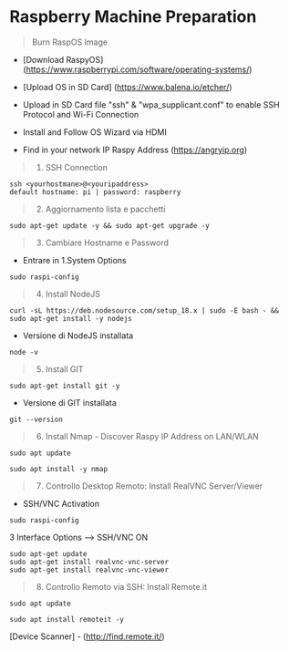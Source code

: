 # Raspberry Machine Preparation

> Burn RaspOS Image
- [Download RaspyOS] (https://www.raspberrypi.com/software/operating-systems/)
- [Upload OS in SD Card] (https://www.balena.io/etcher/)

- Upload in SD Card file "ssh" & "wpa_supplicant.conf" to enable SSH Protocol and Wi-Fi Connection
- Install and Follow OS Wizard via HDMI
- Find in your network IP Raspy Address (https://angryip.org)

> 1. SSH Connection
```
ssh <yourhostmane>@<youripaddress>
default hostname: pi | password: raspberry
```
> 2. Aggiornamento lista e pacchetti 
```
sudo apt-get update -y && sudo apt-get upgrade -y
```
> 3. Cambiare Hostname e Password
- Entrare in 1.System Options 
```
sudo raspi-config
```
> 4. Install NodeJS
```
curl -sL https://deb.nodesource.com/setup_18.x | sudo -E bash - && sudo apt-get install -y nodejs
```
- Versione di NodeJS installata
```
node -v
```
> 5. Install GIT
```
sudo apt-get install git -y
```
- Versione di GIT installata
```
git --version
```
> 6. Install Nmap - Discover Raspy IP Address on LAN/WLAN
```
sudo apt update
```
```
sudo apt install -y nmap
```
> 7. Controllo Desktop Remoto: Install RealVNC Server/Viewer
- SSH/VNC Activation
```
sudo raspi-config
```
3 Interface Options --> SSH/VNC ON
```
sudo apt-get update
sudo apt-get install realvnc-vnc-server
sudo apt-get install realvnc-vnc-viewer
```
> 8. Controllo Remoto via SSH: Install Remote.it
```
sudo apt update
```
```
sudo apt install remoteit -y
```
[Device Scanner] - (http://find.remote.it/)
